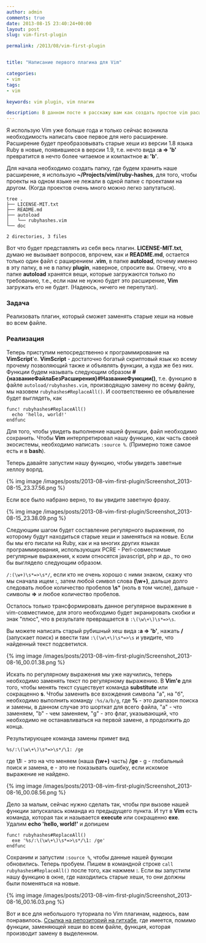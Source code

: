 ```yaml
---
author: admin
comments: true
date: 2013-08-15 23:40:24+00:00
layout: post
slug: vim-first-plugin

permalink: /2013/08/vim-first-plugin


title: "Написание первого плагина для Vim"

categories:
- vim
tags:
- vim

keywords: vim plugin, vim плагин

description: В данном посте я расскажу вам как создать простое vim расширение, пусть и не идеальное, но шаг за шагом. Надеюсь, будет интересно.
---
```


Я использую Vim уже больше года и только сейчас возникла необходимость написать свое первое для него расширение. Расширение будет преобразовывать старые хеши из версии 1.8 языка Ruby в новые, появившиеся в версии 1.9, т.е. нечто вида **:a => 'b'** превратится в нечто более читаемое и компактное **a: 'b'**.<!--more-->

Для начала необходимо создать папку, где будем хранить наше расширение, я использую **~/Projects/viml/ruby-hashes**, для того, чтобы проекты на одном языке не лежали в одной папке с проектами на другом. (Когда проектов очень много можно легко запутаться).

```
tree .
├── LICENSE-MIT.txt
├── README.md
├── autoload
│   └── rubyhashes.vim
└── doc

2 directories, 3 files
```

Вот что будет представлять из себя весь плагин. **LICENSE-MIT.txt**, думаю не вызывает вопросов, впрочем, как и **README.md**, остается только один файл с раширением **.vim**, в папке **autoload**, почему именно в эту папку, в не в папку **plugin**, наверное, спросите вы. Отвечу, что в папке **autoload** хранятся вещи, которые загружаются только по требованию, т.е., если нам не нужно будет это расширение, **Vim** загружать его не будет. (Надеюсь, ничего не перепутал).

### Задача

Реализовать плагин, который сможет заменять старые хеши на новые во всем файле.

### Реализация

Теперь приступим непосредственно к программирование на **VimScript**'e. **VimScript** - достаточно богатый скриптовый язык ко всему прочему позволяющий также и объявлять функции, а куда же без них. Функции будем называть следующим образом **#{названиеФайлаБезРасширения}#НазваниеФункции()**, т.е. функцию в файле `autoload/rubyhashes.vim`, производящую замену по всему файлу, мы назовем `rubyhashes#ReplaceAll()`. И соответственно ее объявление будет выглядеть, как

```
func! rubyhashes#ReplaceAll()
  echo 'hello, world!'
endfunc
```

Для того, чтобы увидеть выполнение нашей функции, файл необходимо сохранить. Чтобы **Vim** интерпретировал нашу функцию, как часть своей экосистемы, необходимо написать `:source %`. (Примерно тоже самое есть и в **bash**).

Теперь давайте запустим нашу функцию, чтобы увидеть заветные хеллоу ворлд.

{% img image /images/posts/2013-08-vim-first-plugin/Screenshot_2013-08-15_23.37.56.png %}

Если все было набрано верно, то вы увидите заветную фразу.

{% img image /images/posts/2013-08-vim-first-plugin/Screenshot_2013-08-15_23.38.09.png %}

Следующим шагом будет составление регулярного выражения, по которому будут находиться старые хеши и заменяться на новые. Если бы мы его писали на Ruby, как и на многих других языках программирования, использующих PCRE - Perl-совместимые регулярные выражения, к коим относятся javascript, php и др., то оно бы выглядело следующим образом.

`/:(\w+)\s*=>\s*/`, если кто не очень хорошо с ними знаком, скажу что мы сначала ищем **:**, затем любой символ слова **(\w+)**, дальше долго следовать любое количество пробелов **\s*** (ноль в том числе), дальше - символы **=>** и любое количество пробелов.

Осталось только трансформировать данное регулярное выражение в vim-совместимое, для этого необходимо будет экранировать скобки и знак "плюс", что в результате превращается в `:\(\w\+\)\s*=>\s`.

Вы можете написать старый рубишный хеш вида **:a => 'b'**, нажать **/** (запускает поиск) и ввести там `:\(\w\+\)\s*=>\s` и увидите, что найденный текст подсветился.

{% img image /images/posts/2013-08-vim-first-plugin/Screenshot_2013-08-16_00.01.38.png %}

Искать по регулярному выражения мы уже научились, теперь необходимо заменять текст по регулярному выражению. В **Vim'е** для того, чтобы менять текст существует команда **substitute** или сокращенно **s**. Чтобы заменить все вхождения символа "а", на "б", необходимо выполнить команду `:%s/a/b/g`, где **%** - это диапазон поиска и замены, в данном случае это шорткат для всего файла, "a" - что заменяем, "b" - чем заменяем, "g" - это флаг, указывающий, что необходимо не останавливаться на первой замене, а продолжить до конца.

Результирующее команда замены примет вид

`%s/:\(\w\+\)\s*=>\s*/\1: /ge`

где **\1:** - это на что меняем (наша **(\w+)** часть)
**/ge** - g - глобальный поиск и замена, e - это не показывать ошибку, если искомое выражение не найдено.

{% img image /images/posts/2013-08-vim-first-plugin/Screenshot_2013-08-16_00.08.56.png %}

Дело за малым, сейчас нужно сделать так, чтобы при вызове нашей функции запускалась команда из предыдущего пункта. И тут в **Vim** есть команда, которая так и называется **execute** или сокращенно **exe**. Удалим **echo 'hello, world!'** и допишем

```
func! rubyhashes#ReplaceAll()
  exe '%s/:\(\w\+\)\s*=>\s*/\1: /ge'
endfunc
```

Сохраним и запустим `:source %`, чтобы данные нашей функции обновились. Теперь пробуем. Пишем в командной строке `call rubyhashes#ReplaceAll()` после того, как нажмем **:**. Если вы запустили нашу функцию в окне, где находились старые хеши, то они должны были поменяться на новые.

{% img image /images/posts/2013-08-vim-first-plugin/Screenshot_2013-08-16_00.16.03.png %}

Вот и все для небольшого туториала по Vim плагинам, надеюсь, вам понравилось. [Ссылка на репозиторий на гитхабе](https://github.com/vredniy/vim-rubyhashes), где имеется, помимо функции, заменяющей хеши во всем файле, функция, которая производит замену в выделенном.
